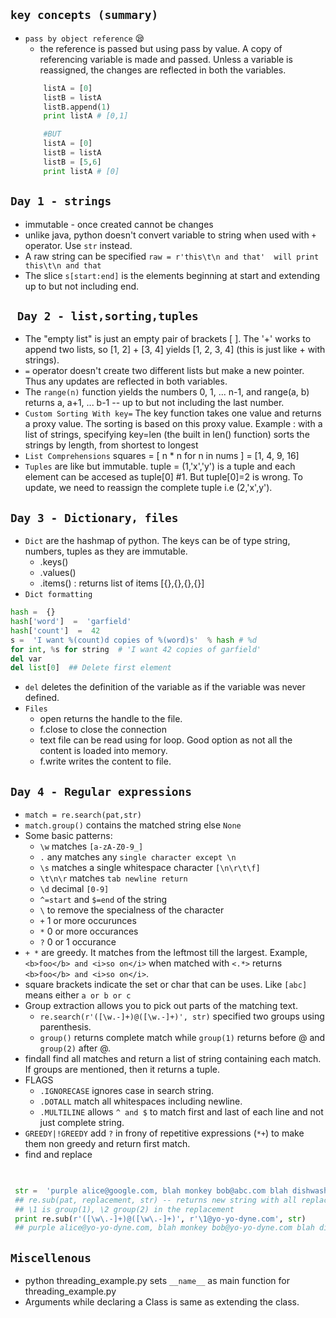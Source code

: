 `key concepts (summary)`
---
- `pass by object reference` 😪
	+ the reference is passed but using pass by value. A copy of referencing variable is made and passed. Unless a variable is reassigned, the changes are reflected in both the variables.
	```python
		listA = [0]
		listB = listA
		listB.append(1)
		print listA # [0,1]

		#BUT
		listA = [0]
		listB = listA
		listB = [5,6]
		print listA # [0]
	```

	  

`Day 1 - strings`
---
- immutable - once created cannot be changes
- unlike java, python doesn't convert variable to string when used with `+` operator. Use `str` instead.
- A raw string can be specified `raw = r'this\t\n and that'  will print this\t\n and that`
- The slice `s[start:end]` is the elements beginning at start and extending up to but not including end.

` Day 2 - list,sorting,tuples`
---
- The "empty list" is just an empty pair of brackets [ ]. The '+' works to append two lists, so [1, 2] + [3, 4] yields [1, 2, 3, 4] (this is just like + with strings).
- `=` operator doesn't create two different lists but make a new pointer. Thus any updates are reflected in both variables.
- The `range(n)` function yields the numbers 0, 1, ... n-1, and range(a, b) returns a, a+1, ... b-1 -- up to but not including the last number.
- `Custom Sorting With key=` The key function takes one value and returns a proxy value. The sorting is based on this proxy value. Example : with a list of strings, specifying key=len (the built in len() function) sorts the strings by length, from shortest to longest
- `List Comprehensions` squares =  [ n * n for n in nums ] = [1, 4, 9, 16]
- `Tuples` are like but immutable. tuple = (1,'x','y') is a tuple and each element can be accesed as tuple[0] #1. But tuple[0]=2 is wrong. To update, we need to reassign the complete tuple i.e (2,'x',y').

`Day 3 - Dictionary, files`
---
- `Dict` are the hashmap of python. The keys can be of type string, numbers, tuples as they are immutable. 
	- .keys()
	- .values()
	- .items() : returns list of items [{},{},{},{}]
- `Dict formatting`
```python
hash =  {} 
hash['word']  =  'garfield' 
hash['count']  =  42 
s =  'I want %(count)d copies of %(word)s'  % hash # %d 		    
for int, %s for string  # 'I want 42 copies of garfield'
del var
del list[0]  ## Delete first element
```
- `del` deletes the definition of the variable as if the variable was never defined.
- `Files` 
	- open returns the handle to the file.
	- f.close to close the connection
	- text file can be read using for loop. Good option as not all the content is loaded into memory.
	- f.write writes the content to file.

`Day 4 - Regular expressions`
---
- `match = re.search(pat,str)`
- `match.group()` contains the matched string else `None`
- Some basic patterns:
	- `\w` matches `[a-zA-Z0-9_]`
	- `.` any matches any `single character except \n`
	-  `\s` matches a single whitespace character `[\n\r\t\f]`
	- `\t\n\r` matches `tab newline return`
	- `\d` decimal `[0-9]`
	- `^=start` and `$=end` of the string
	-  `\` to remove the specialness of the character
	- `+` 1 or more occurunces 
	- `*` 0 or more occurances
	- `?` 0 or 1 occurance
- `+ *` are greedy. It matches from the leftmost till the largest. Example, `<b>foo</b> and <i>so on</i>` when matched with `<.*>` returns `<b>foo</b> and <i>so on</i>`.
- </b> square brackets </b> indicate the set or char that can be uses. Like `[abc]` means either `a or b or c`
- Group extraction allows you to pick out parts of the matching text.
	- `re.search(r'([\w.-]+)@([\w.-]+)', str)` specified two groups using parenthesis. 
	- `group()` returns complete match while `group(1)` returns before @ and `group(2)` after @.
- findall find all matches and return a list of string containing each match. If groups are mentioned, then it returns a tuple.
- FLAGS
	- `.IGNORECASE` ignores case in search string.
	- `.DOTALL` match all whitespaces including newline.
	-  `.MULTILINE` allows `^ and $` to match first and last of each line and not just complete string.
- `GREEDY|!GREEDY` add `?` in frony of repetitive expressions (`*+`) to make them non greedy and return first match.
- find and replace 
``` python
  

 str =  'purple alice@google.com, blah monkey bob@abc.com blah dishwasher'  
 ## re.sub(pat, replacement, str) -- returns new string with all replacements,  
 ## \1 is group(1), \2 group(2) in the replacement  
 print re.sub(r'([\w\.-]+)@([\w\.-]+)', r'\1@yo-yo-dyne.com', str)  
 ## purple alice@yo-yo-dyne.com, blah monkey bob@yo-yo-dyne.com blah dishwasher
``` 
`Miscellenous`
---
- python threading_example.py sets `__name__` as main function for threading_example.py
-  Arguments while declaring a Class is same as extending the class.

